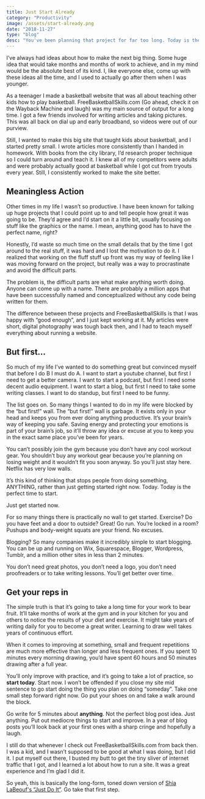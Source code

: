 ```yaml
---
title: Just Start Already
category: "Productivity"
image: /assets/start-already.png
date: "2018-11-27"
type: "blog"
desc: "You've been planning that project for far too long. Today is the day you need to start! Learn why stepping forward is always the right thing to do."
---
```


I’ve always had ideas about how to make the next big thing. Some huge idea that would take months and months of work to achieve, and in my mind would be the absolute best of its kind. I, like everyone else, come up with these ideas all the time, and I used to actually go after them when I was younger.

As a teenager I made a basketball website that was all about teaching other kids how to play basketball. FreeBasketballSkills.com (Go ahead, check it on the Wayback Machine and laugh) was my main source of output for a long time. I got a few friends involved for writing articles and taking pictures. This was all back on dial up and early broadband, so videos were out of our purview.

Still, I wanted to make this big site that taught kids about basketball, and I started pretty small. I wrote articles more consistently than I handed in homework. With books from the city library, I’d research proper technique so I could turn around and teach it. I knew all of my competitors were adults and were probably actually good at basketball while I got cut from tryouts every year. Still, I consistently worked to make the site better.

## Meaningless Action

Other times in my life I wasn’t so productive. I have been known for talking up huge projects that I could point up to and tell people how great it was going to be. They’d agree and I’d start on it a little bit, usually focusing on stuff like the graphics or the name. I mean, anything good has to have the perfect name, right?

Honestly, I’d waste so much time on the small details that by the time I got around to the real stuff, it was hard and I lost the motivation to do it. I realized that working on the fluff stuff up front was my way of feeling like I was moving forward on the project, but really was a way to procrastinate and avoid the difficult parts.

The problem is, the difficult parts are what make anything worth doing. Anyone can come up with a name. There are probably a million apps that have been successfully named and conceptualized without any code being written for them.

The difference between these projects and FreeBasketballSkills is that I was happy with “good enough”, and I just kept working at it. My articles were short, digital photography was tough back then, and I had to teach myself everything about running a website.

## But first…

So much of my life I’ve wanted to do something great but convinced myself that before I do B I must do A. I want to start a youtube channel, but first I need to get a better camera. I want to start a podcast, but first I need some decent audio equipment. I want to start a blog, but first I need to take some writing classes. I want to do standup, but first I need to be funny.

The list goes on. So many things I wanted to do in my life were blocked by the “but first!” wall. The “but first!” wall is garbage. It exists only in your head and keeps you from ever doing anything productive. It’s your brain’s way of keeping you safe. Saving energy and protecting your emotions is part of your brain’s job, so it’ll throw any idea or excuse at you to keep you in the exact same place you’ve been for years.

You can’t possibly join the gym because you don’t have any cool workout gear. You shouldn’t buy any workout gear because you’re planning on losing weight and it wouldn’t fit you soon anyway. So you’ll just stay here. Netflix has very low walls.

It’s this kind of thinking that stops people from doing something, ANYTHING, rather than just getting started right now. Today. Today is the perfect time to start.

Just get started now.

For so many things there is practically no wall to get started. Exercise? Do you have feet and a door to outside? Great! Go run. You’re locked in a room? Pushups and body-weight squats are your friend. No excuses.

Blogging? So many companies make it incredibly simple to start blogging. You can be up and running on Wix, Squarespace, Blogger, Wordpress, Tumblr, and a million other sites in less than 2 minutes.

You don’t need great photos, you don’t need a logo, you don’t need proofreaders or to take writing lessons. You’ll get better over time.

## Get your reps in

The simple truth is that it’s going to take a long time for your work to bear fruit. It’ll take months of work at the gym and in your kitchen for you and others to notice the results of your diet and exercise. It might take years of writing daily for you to become a great writer. Learning to draw well takes years of continuous effort.

When it comes to improving at something, small and frequent repetitions are much more effective than longer and less frequent ones. If you spent 10 minutes every morning drawing, you’d have spent 60 hours and 50 minutes drawing after a full year.

You’ll only improve with practice, and it’s going to take a lot of practice, so **start today**. Start now. I won’t be offended if you close my site mid sentence to go start doing the thing you plan on doing “someday”. Take one small step forward right now. Go put your shoes on and take a walk around the block.

Go write for 5 minutes about **anything**. Not the perfect blog post idea. Just anything. Put out mediocre things to start and improve. In a year of blog posts you’ll look back at your first ones with a sharp cringe and hopefully a laugh.

I still do that whenever I check out FreeBasketballSkills.com from back then. I was a kid, and I wasn’t supposed to be good at what I was doing, but I did it. I put myself out there, I busted my butt to get the tiny sliver of internet traffic that I got, and I learned a lot about how to run a site. It was a great experience and I’m glad I did it.

So yeah, this is basically the long-form, toned down version of [Shia LaBeouf's “Just Do It”](https://www.youtube.com/watch?v=ZXsQAXx_ao0). Go take that first step.
